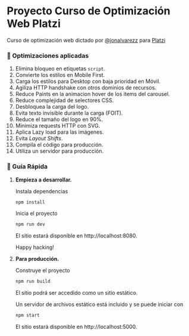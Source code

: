 # Proyecto Curso de Optimización Web Platzi

Curso de optimización web dictado por [@jonalvarezz](https://twitter.com/jonalvarezz) para [Platzi](https://platzi.com)

### 🚀 Optimizaciones aplicadas

1. Elimina bloqueo en etiquetas `script`.
1. Convierte los estilos en Mobile First.
1. Carga los estilos para Desktop con baja prioridad en Móvil.
1. Agiliza HTTP handshake con otros dominios de recursos.
1. Reduce Paints en la animacion hover de los items del carousel.
1. Reduce complejidad de selectores CSS.
1. Desbloquea la carga del logo.
1. Evita texto invisible durante la carga (FOIT).
1. Reduce el tamaño del logo en 90%.
1. Minimiza requests HTTP con SVG.
1. Aplica Lazy load para las imágenes.
1. Evita _Layout Shifts_.
1. Compila el código para producción.
1. Utiliza un servidor para producción.

### 🤖 Guía Rápida

1.  **Empieza a desarrollar.**

    Instala dependencias

    ```sh
    npm install
    ```

    Inicia el proyecto

    ```sh
    npm run dev
    ```

    El sitio estará disponible en http://localhost:8080.

    Happy hacking!

1.  **Para producción.**

    Construye el proyecto

    ```sh
    npm run build
    ```

    El sitio podrá ser accedido como un sitio estático.

    Un servidor de archivos estático está incluido y se puede iniciar con

    ```sh
    npm start
    ```

    El sitio estará disponible en http://localhost:5000.
